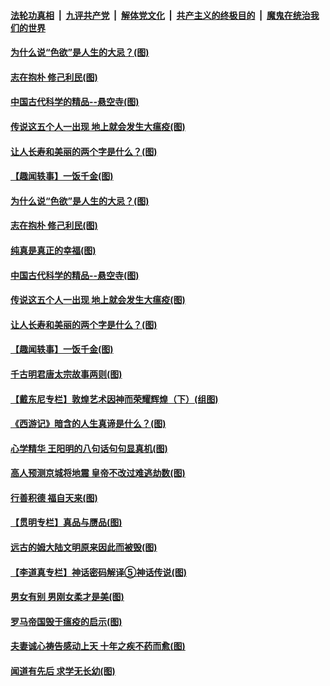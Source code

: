 ####  [法轮功真相](../../../../basic/blob/master/README.md?t=06012131) &nbsp;|&nbsp; [九评共产党](../../../../9ping.md/blob/master/README.md?t=06012131) &nbsp;|&nbsp; [解体党文化](../../../../jtdwh.md/blob/master/README.md?t=06012131)  &nbsp;|&nbsp; [共产主义的终极目的](../../../../gczydzjmd.md/blob/master/README.md?t=06012131) &nbsp;|&nbsp; [魔鬼在统治我们的世界](../../../../mgztzwmdsj.md/blob/master/README.md?t=06012131) 

#### [为什么说“色欲”是人生的大忌？(图)](../pages/p7/935073.md?t=06012131) 

#### [志在抱朴 修己利民(图)](../pages/p7/934933.md?t=06012131) 

#### [中国古代科学的精品--悬空寺(图)](../pages/p7/934854.md?t=06012131) 

#### [传说这五个人一出现 地上就会发生大瘟疫(图)](../pages/p7/934943.md?t=06012131) 

#### [让人长寿和美丽的两个字是什么？(图)](../pages/p7/934855.md?t=06012131) 

#### [【趣闻轶事】一饭千金(图)](../pages/p7/934853.md?t=06012131) 

#### [为什么说“色欲”是人生的大忌？(图)](../pages/p7/935073.md?t=06012131) 

#### [志在抱朴 修己利民(图)](../pages/p7/934933.md?t=06012131) 

#### [纯真是真正的幸福(图)](../pages/p7/934907.md?t=06012131) 

#### [中国古代科学的精品--悬空寺(图)](../pages/p7/934854.md?t=06012131) 

#### [传说这五个人一出现 地上就会发生大瘟疫(图)](../pages/p7/934943.md?t=06012131) 

#### [让人长寿和美丽的两个字是什么？(图)](../pages/p7/934855.md?t=06012131) 

#### [【趣闻轶事】一饭千金(图)](../pages/p7/934853.md?t=06012131) 

#### [千古明君唐太宗故事两则(图)](../pages/p7/934838.md?t=06012131) 

#### [【戴东尼专栏】敦煌艺术因神而荣耀辉煌（下）(组图)](../pages/p7/931950.md?t=06012131) 

#### [《西游记》暗含的人生真谛是什么？(图)](../pages/p7/934711.md?t=06012131) 

#### [心学精华 王阳明的八句话句句显真机(图)](../pages/p7/934707.md?t=06012131) 

#### [高人预测京城将地震 皇帝不改过难逃劫数(图)](../pages/p7/934661.md?t=06012131) 

#### [行善积德 福自天来(图)](../pages/p7/895026.md?t=06012131) 

#### [【贯明专栏】真品与赝品(图)](../pages/p7/934724.md?t=06012131) 

#### [远古的姆大陆文明原来因此而被毁(图)](../pages/p7/934588.md?t=06012131) 

#### [【李道真专栏】神话密码解译⑤神话传说(图)](../pages/p7/934391.md?t=06012131) 

#### [男女有别 男刚女柔才是美(图)](../pages/p7/934630.md?t=06012131) 

#### [罗马帝国毁于瘟疫的启示(图)](../pages/p7/934503.md?t=06012131) 

#### [夫妻诚心祷告感动上天 十年之疾不药而愈(图)](../pages/p7/934511.md?t=06012131) 

#### [闻道有先后 求学无长幼(图)](../pages/p7/934389.md?t=06012131) 

